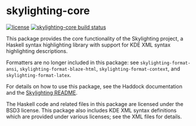 skylighting-core
================

[![license](https://img.shields.io/badge/license-BSD3-brightgreen.svg)](https://opensource.org/licenses/BSD-3-Clause)
[![skylighting-core build status](https://img.shields.io/travis/jgm/skylighting-core.svg)](https://travis-ci.org/jgm/skylighting-core)

This package provides the core functionality of the Skylighting project,
a Haskell syntax highlighting library with support for KDE XML syntax
highlighting descriptions.

Formatters are no longer included in this package: see
`skylighting-format-ansi`, `skylighting-format-blaze-html`,
`skylighting-format-context`, and `skylighting-format-latex`.

For details on how to use this package, see the Haddock documentation and
the [Skylighting README](https://github.com/jgm/skylighting/blob/master/skylighting/README.md).

The Haskell code and related files in this package are licensed under
the BSD3 license. This package also includes KDE XML syntax definitions
which are provided under various licenses; see the XML files for
details.

